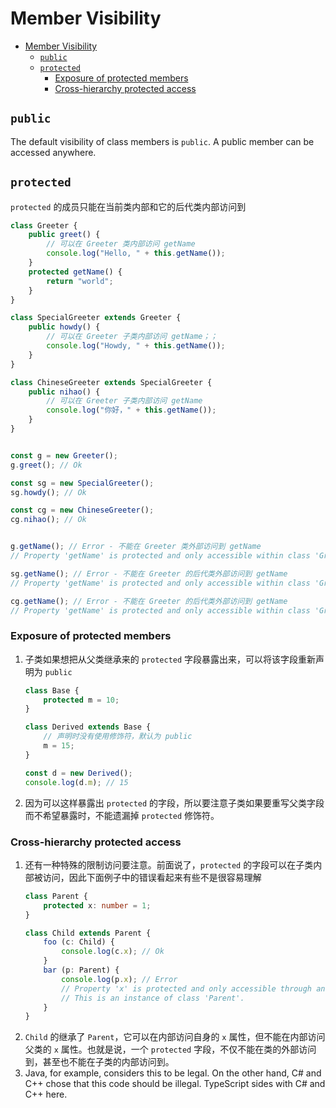 # Member Visibility


<!-- TOC -->

- [Member Visibility](#member-visibility)
    - [`public`](#public)
    - [`protected`](#protected)
        - [Exposure of protected members](#exposure-of-protected-members)
        - [Cross-hierarchy protected access](#cross-hierarchy-protected-access)

<!-- /TOC -->


## `public`
The default visibility of class members is `public`. A public member can be accessed anywhere.


## `protected`
`protected` 的成员只能在当前类内部和它的后代类内部访问到
```ts
class Greeter {
    public greet() {
        // 可以在 Greeter 类内部访问 getName
        console.log("Hello, " + this.getName()); 
    }
    protected getName() {
        return "world";
    }
}

class SpecialGreeter extends Greeter {
    public howdy() {
        // 可以在 Greeter 子类内部访问 getName；；
        console.log("Howdy, " + this.getName());
    }
}

class ChineseGreeter extends SpecialGreeter {
    public nihao() {
        // 可以在 Greeter 子类内部访问 getName
        console.log("你好，" + this.getName());
    }
}


const g = new Greeter();
g.greet(); // Ok

const sg = new SpecialGreeter();
sg.howdy(); // Ok

const cg = new ChineseGreeter();
cg.nihao(); // Ok


g.getName(); // Error - 不能在 Greeter 类外部访问到 getName
// Property 'getName' is protected and only accessible within class 'Greeter' and its subclasses.

sg.getName(); // Error - 不能在 Greeter 的后代类外部访问到 getName
// Property 'getName' is protected and only accessible within class 'Greeter' and its subclasses.

cg.getName(); // Error - 不能在 Greeter 的后代类外部访问到 getName
// Property 'getName' is protected and only accessible within class 'Greeter' and its subclasses.
```

### Exposure of protected members
1. 子类如果想把从父类继承来的 `protected` 字段暴露出来，可以将该字段重新声明为 `public`
    ```ts
    class Base {
        protected m = 10;
    }

    class Derived extends Base {
        // 声明时没有使用修饰符，默认为 public
        m = 15;
    }

    const d = new Derived();
    console.log(d.m); // 15
    ```
2. 因为可以这样暴露出 `protected` 的字段，所以要注意子类如果要重写父类字段而不希望暴露时，不能遗漏掉 `protected` 修饰符。

### Cross-hierarchy protected access
1. 还有一种特殊的限制访问要注意。前面说了，`protected` 的字段可以在子类内部被访问，因此下面例子中的错误看起来有些不是很容易理解
    ```ts
    class Parent {
        protected x: number = 1;
    }

    class Child extends Parent {
        foo (c: Child) {
            console.log(c.x); // Ok
        }
        bar (p: Parent) {
            console.log(p.x); // Error
            // Property 'x' is protected and only accessible through an instance of class 'Child'. 
            // This is an instance of class 'Parent'.
        }
    }
    ```
2. `Child` 的继承了 `Parent`，它可以在内部访问自身的 `x` 属性，但不能在内部访问父类的 `x` 属性。也就是说，一个 `protected` 字段，不仅不能在类的外部访问到，甚至也不能在子类的内部访问到。
3. Java, for example, considers this to be legal. On the other hand, C# and C++ chose that this code should be illegal. TypeScript sides with C# and C++ here.